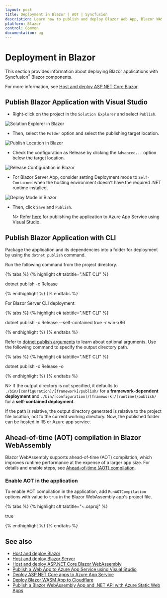 ```yaml
---
layout: post
title: Deployment in Blazor | AOT | Syncfusion
description: Learn how to publish and deploy Blazor Web App, Blazor WASM, Blazor Server Apps with Syncfusion Blazor components, including self-contained deployment and AOT.
platform: Blazor
control: Common
documentation: ug
---
```


# Deployment in Blazor

This section provides information about deploying Blazor applications with Syncfusion<sup style="font-size:70%">&reg;</sup> Blazor components.

For more information, see [Host and deploy ASP.NET Core Blazor](https://learn.microsoft.com/en-us/aspnet/core/blazor/host-and-deploy).

## Publish Blazor Application with Visual Studio

* Right-click on the project in the `Solution Explorer` and select `Publish`.

![Solution Explorer in Blazor](./images/publish.png)

* Then, select the `Folder` option and select the publishing target location.

![Publish Location in Blazor](./images/folder.png)

* Check the configuration as Release by clicking the `Advanced...` option below the target location.

![Release Configuration in Blazor](./images/config.png)

* For Blazor Server App, consider setting Deployment mode to `Self-Contained` when the hosting environment doesn't have the required .NET runtime installed.

![Deploy Mode in Blazor](./images/deploy.png)

* Then, click `Save` and `Publish`.

    N> Refer [here](https://learn.microsoft.com/en-us/visualstudio/deployment/quickstart-deploy-aspnet-web-app?view=vs-2019&tabs=azure) for publishing the application to Azure App Service using Visual Studio.  

## Publish Blazor Application with CLI

Package the application and its dependencies into a folder for deployment by using the `dotnet publish` command.

Run the following command from the project directory.

{% tabs %}
{% highlight c# tabtitle=".NET CLI" %}

dotnet publish -c Release

{% endhighlight %}
{% endtabs %}

For Blazor Server CLI deployment:

{% tabs %}
{% highlight c# tabtitle=".NET CLI" %}

dotnet publish -c Release --self-contained true -r win-x86

{% endhighlight %}
{% endtabs %}

Refer to [dotnet publish arguments](https://learn.microsoft.com/en-us/dotnet/core/tools/dotnet-publish#arguments) to learn about optional arguments. Use the following command to specify the output directory path.

{% tabs %}
{% highlight c# tabtitle=".NET CLI" %}

dotnet publish -c Release -o <output directory>

{% endhighlight %}
{% endtabs %}

N> If the output directory is not specified, it defaults to `./bin/[configuration]/[framework]/publish/` for a **framework-dependent deployment** and `./bin/[configuration]/[framework]/[runtime]/publish/` for a **self-contained deployment**.

If the path is relative, the output directory generated is relative to the project file location, not to the current working directory. Now, the published folder can be hosted in IIS or Azure app service.

## Ahead-of-time (AOT) compilation in Blazor WebAssembly

Blazor WebAssembly supports ahead-of-time (AOT) compilation, which improves runtime performance at the expense of a larger app size. For details and enable steps, see [Ahead-of-time (AOT) compilation](https://learn.microsoft.com/en-us/aspnet/core/blazor/host-and-deploy/webassembly/?view=aspnetcore-8.0&tabs=windows#ahead-of-time-aot-compilation).

### Enable AOT in the application

To enable AOT compilation in the application, add `RunAOTCompilation` options with value to `true` in the Blazor WebAssembly app's project file.

{% tabs %}
{% highlight c# tabtitle="~.csproj" %}

<PropertyGroup>
    <RunAOTCompilation>true</RunAOTCompilation>
</PropertyGroup>

{% endhighlight %}
{% endtabs %}

## See also

* [Host and deploy Blazor](https://learn.microsoft.com/en-us/aspnet/core/blazor/host-and-deploy)
* [Host and deploy Blazor Server](https://learn.microsoft.com/en-us/aspnet/core/blazor/host-and-deploy/server/)
* [Host and deploy ASP.NET Core Blazor WebAssembly](https://learn.microsoft.com/en-us/aspnet/core/blazor/host-and-deploy/webassembly)
* [Publish a Web App to Azure App Service using Visual Studio](https://learn.microsoft.com/en-us/visualstudio/deployment/quickstart-deploy-aspnet-web-app?view=vs-2022&tabs=azure)
* [Deploy ASP.NET Core apps to Azure App Service](https://learn.microsoft.com/en-us/aspnet/core/host-and-deploy/azure-apps)
* [Deploy Blazor WASM App to Cloudflare](https://www.syncfusion.com/blogs/post/easily-deploy-a-blazor-webassembly-app-to-cloudflare)
* [Publish a Blazor WebAssembly App and .NET API with Azure Static Web Apps](https://learn.microsoft.com/en-us/training/modules/publish-app-service-static-web-app-api-dotnet/)
